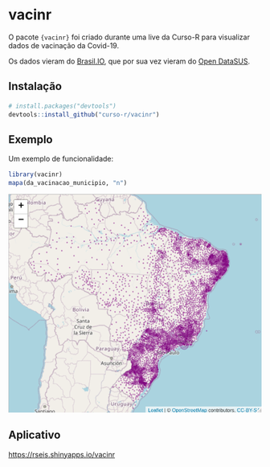 
<!-- README.md is generated from README.Rmd. Please edit that file -->

# vacinr

<!-- badges: start -->
<!-- badges: end -->

O pacote `{vacinr}` foi criado durante uma live da Curso-R para
visualizar dados de vacinação da Covid-19.

Os dados vieram do
[Brasil.IO](https://twitter.com/brasil_io/status/1361080270791864321),
que por sua vez vieram do [Open
DataSUS](https://opendatasus.saude.gov.br/dataset/covid-19-vacinacao).

## Instalação

``` r
# install.packages("devtools")
devtools::install_github("curso-r/vacinr")
```

## Exemplo

Um exemplo de funcionalidade:

``` r
library(vacinr)
mapa(da_vacinacao_municipio, "n")
```

![](mapa.png)

## Aplicativo

<https://rseis.shinyapps.io/vacinr>
